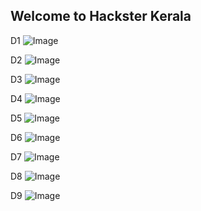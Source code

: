 ## Welcome to Hackster Kerala 





D1  ![Image](https://drive.google.com/open?id=0B-U43UMyhEb6RTRYY0RLYjVISEk)

D2  ![Image](https://drive.google.com/open?id=0B-U43UMyhEb6RTRYY0RLYjVISEk)

D3  ![Image](https://drive.google.com/open?id=0B-U43UMyhEb6RTRYY0RLYjVISEk)

D4  ![Image](https://drive.google.com/open?id=0B-U43UMyhEb6RTRYY0RLYjVISEk)

D5  ![Image](https://drive.google.com/open?id=0B-U43UMyhEb6RTRYY0RLYjVISEk)

D6  ![Image](https://drive.google.com/open?id=0B-U43UMyhEb6RTRYY0RLYjVISEk)

D7  ![Image](https://drive.google.com/open?id=0B-U43UMyhEb6RTRYY0RLYjVISEk)

D8  ![Image](https://drive.google.com/open?id=0B-U43UMyhEb6RTRYY0RLYjVISEk)

D9  ![Image](https://drive.google.com/open?id=0B-U43UMyhEb6RTRYY0RLYjVISEk)



